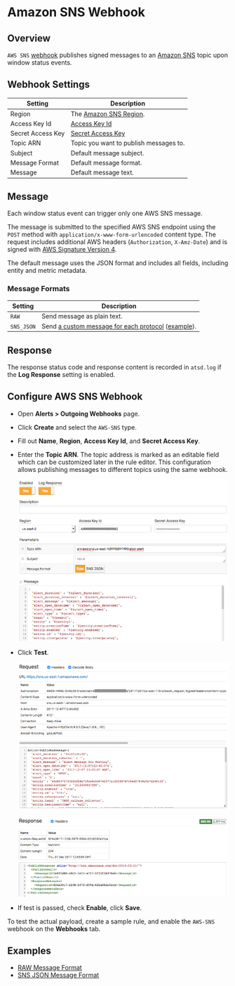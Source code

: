 # Amazon SNS Webhook

## Overview

`AWS SNS` [webhook](../notifications/README.md) publishes signed messages to an [Amazon SNS](https://docs.aws.amazon.com/sns/latest/api/API_Publish.html) topic upon window status events.

## Webhook Settings

|**Setting**|**Description**|
|---|---|
|Region|The [Amazon SNS Region](https://docs.aws.amazon.com/general/latest/gr/rande.html#sns_region).|
|Access Key Id|[Access Key Id](https://docs.aws.amazon.com/general/latest/gr/aws-sec-cred-types.html#access-keys-and-secret-access-keys)|
|Secret Access Key|[Secret Access Key](https://docs.aws.amazon.com/general/latest/gr/aws-sec-cred-types.html#access-keys-and-secret-access-keys)|
|Topic ARN|Topic you want to publish messages to.|
|Subject|Default message subject.|
|Message Format|Default message format.|
|Message|Default message text.|

## Message

Each window status event can trigger only one AWS SNS message.

The message is submitted to the specified AWS SNS endpoint using the `POST` method with `application/x-www-form-urlencoded` content type. The request includes additional AWS headers (`Authorization`, `X-Amz-Date`) and is signed with [AWS Signature Version 4](https://docs.aws.amazon.com/general/latest/gr/signature-version-4.html).

The default message uses the JSON format and includes all fields, including entity and metric metadata.

### Message Formats

|**Setting**|**Description**|
|---|---|
|`RAW`|Send message as plain text.|
|`SNS_JSON`|Send [a custom message for each protocol](https://docs.aws.amazon.com/sns/latest/api/API_Publish.html) ([example](https://docs.aws.amazon.com/sns/latest/dg/mobile-push-send-custommessage.html)).|

## Response

The response status code and response content is recorded in `atsd.log` if the **Log Response** setting is enabled.

## Configure AWS SNS Webhook

* Open **Alerts > Outgoing Webhooks** page.
* Click **Create** and select the `AWS-SNS` type.
* Fill out **Name**, **Region**, **Access Key Id**, and **Secret Access Key**.
* Enter the **Topic ARN**. The topic address is marked as an editable field which can be customized later in the rule editor. This configuration allows publishing messages to different topics using the same webhook.

  ![](./images/aws_sns_config.png)

* Click **Test**.

   ![](./images/aws_sns_test_request.png)

   ![](./images/aws_sns_test_response.png)

* If test is passed, check **Enable**, click **Save**.

To test the actual payload, create a sample rule, and enable the `AWS-SNS` webhook on the **Webhooks** tab.

## Examples

* [RAW Message Format](aws-sns-raw.md)
* [SNS JSON Message Format](aws-sns-json.md)
